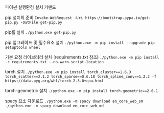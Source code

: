 파이썬 실행환경 설치 커맨드

pip 설치의 준비
`Invoke-WebRequest -Uri https://bootstrap.pypa.io/get-pip.py -OutFile get-pip.py`

pip를 설치
`./python.exe get-pip.py`

pip 업그레이드 및 필수요소 설치
`./python.exe -m pip install --upgrade pip setuptools wheel`

기본 요청 라이브러리 설치 (requirements.txt 참조)
`./python.exe -m pip install -r requirements.txt --no-warn-script-location`

torch 설치
`./python.exe -m pip install torch_cluster==1.6.3 torch_scatter==2.1.2 torch_sparse==0.6.18 torch_spline_conv==1.2.2 -f https://data.pyg.org/whl/torch-2.3.0+cpu.html`

torch-geometric 설치
`./python.exe -m pip install torch-geometric==2.6.1`

spacy 요소 다운로드
`./python.exe -m spacy download en_core_web_sm`
`./python.exe -m spacy download en_core_web_md`
